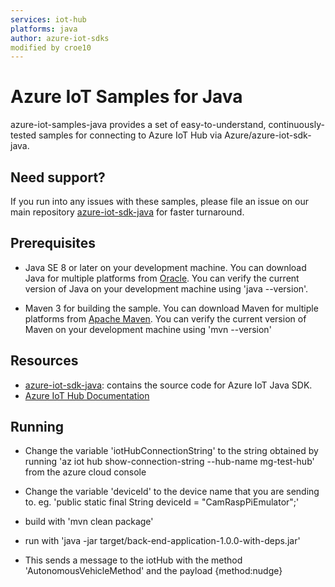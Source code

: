```yaml
---
services: iot-hub 
platforms: java
author: azure-iot-sdks
modified by croe10
---
```


# Azure IoT Samples for Java

azure-iot-samples-java provides a set of easy-to-understand, continuously-tested samples for connecting to Azure IoT Hub via Azure/azure-iot-sdk-java.

## Need support?
If you run into any issues with these samples, please file an issue on our main repository [azure-iot-sdk-java](https://github.com/Azure/azure-iot-sdk-java) for faster turnaround.

## Prerequisites

- Java SE 8 or later on your development machine.  You can download Java for multiple platforms from [Oracle](http://www.oracle.com/technetwork/java/javase/downloads/index.html).  You can verify the current version of Java on your development machine using 'java --version'.

- Maven 3 for building the sample.  You can download Maven for multiple platforms from [Apache Maven](https://maven.apache.org/download.cgi).  You can verify the current version of Maven on your development machine using 'mvn --version'

## Resources

- [azure-iot-sdk-java](https://github.com/Azure/azure-iot-sdk-java): contains the source code for Azure IoT Java SDK.
- [Azure IoT Hub Documentation](https://docs.microsoft.com/azure/iot-hub/)

## Running
- Change the variable 'iotHubConnectionString'   to the string obtained by running 'az iot hub show-connection-string --hub-name mg-test-hub' from the azure cloud console
- Change the variable 'deviceId' to the device name that you are sending to. 
eg.     'public static final String deviceId = "CamRaspPiEmulator";'

- build with 'mvn clean package'
- run with 'java -jar target/back-end-application-1.0.0-with-deps.jar'

- This sends a message to the iotHub with the method 'AutonomousVehicleMethod' and the payload
{method:nudge}


